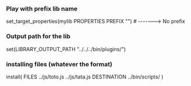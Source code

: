 
### Play with prefix lib name
set_target_properties(mylib PROPERTIES PREFIX "")     # -------> No prefix

### Output path for the lib
set(LIBRARY_OUTPUT_PATH "../../../bin/plugins/")

### installing files (whatever the format)
install(
  FILES
  ../js/toto.js
  ../js/tata.js
  DESTINATION
  ../bin/scripts/
)
